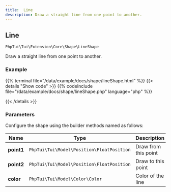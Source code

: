 ```yaml
---
title:  Line 
description: Draw a straight line from one point to another.
---
```

##  Line 

`PhpTui\Tui\Extension\Core\Shape\LineShape`

Draw a straight line from one point to another.
### Example

{{% terminal file="/data/example/docs/shape/lineShape.html" %}}
{{< details "Show code"  >}}
{{% codeInclude file="/data/example/docs/shape/lineShape.php" language="php" %}}

{{< /details >}}
### Parameters

Configure the shape using the builder methods named as follows:

| Name | Type | Description |
| --- | --- | --- |
| **point1** | `PhpTui\Tui\Model\Position\FloatPosition` | Draw from this point |
| **point2** | `PhpTui\Tui\Model\Position\FloatPosition` | Draw to this point |
| **color** | `PhpTui\Tui\Model\Color\Color` | Color of the line |